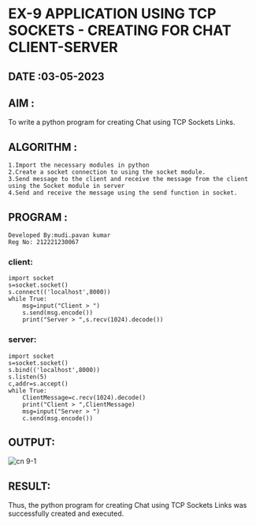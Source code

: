 # EX-9 APPLICATION USING TCP SOCKETS - CREATING FOR CHAT CLIENT-SERVER

## DATE :03-05-2023

## AIM :
To write a python program for creating Chat using TCP Sockets Links.
## ALGORITHM :

```
1.Import the necessary modules in python
2.Create a socket connection to using the socket module.
3.Send message to the client and receive the message from the client using the Socket module in server
4.Send and receive the message using the send function in socket.
```
## PROGRAM :
```
Developed By:mudi.pavan kumar
Reg No: 212221230067
```
### client:
```
import socket
s=socket.socket()
s.connect(('localhost',8000))
while True:
    msg=input("Client > ")
    s.send(msg.encode())
    print("Server > ",s.recv(1024).decode())
```
### server:
```
import socket
s=socket.socket()
s.bind(('localhost',8000))
s.listen(5)
c,addr=s.accept()
while True:
    ClientMessage=c.recv(1024).decode()
    print("Client > ",ClientMessage)
    msg=input("Server > ")
    c.send(msg.encode())
```
## OUTPUT:
![cn 9-1](https://github.com/yashaswimitta/EX-9/assets/94619247/bdf45c82-0804-47e3-a8f8-d6365c59e52b)




## RESULT:
Thus, the python program for creating Chat using TCP Sockets Links was successfully created and executed.
